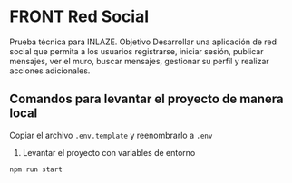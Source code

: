 # FRONT Red Social

Prueba técnica para INLAZE. Objetivo Desarrollar una aplicación de red social que permita a los usuarios registrarse, iniciar sesión, publicar mensajes, ver el muro, buscar mensajes, gestionar su perfil y realizar acciones adicionales.

## Comandos para levantar el proyecto de manera local

Copiar el archivo `.env.template` y reenombrarlo a `.env`

1. Levantar el proyecto con variables de entorno

```
npm run start
```
